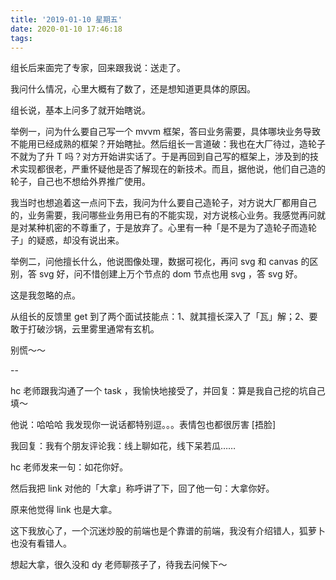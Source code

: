 ```yaml
---
title: '2019-01-10 星期五'
date: 2020-01-10 17:46:18
tags:
---
```


组长后来面完了专家，回来跟我说：送走了。

我问什么情况，心里大概有了数了，还是想知道更具体的原因。

组长说，基本上问多了就开始瞎说。

举例一，问为什么要自己写一个 mvvm 框架，答曰业务需要，具体哪块业务导致不能用已经成熟的框架？开始瞎扯。然后组长一言道破：我也在大厂待过，造轮子不就为了升 T 吗？对方开始讲实话了。于是再回到自己写的框架上，涉及到的技术实现都很老，严重怀疑他是否了解现在的新技术。而且，据他说，他们自己造的轮子，自己也不想给外界推广使用。

我当时也想追着这一点问下去，我问为什么要自己造轮子，对方说大厂都用自己的，业务需要，我问哪些业务用已有的不能实现，对方说核心业务。我感觉再问就是对某种机密的不尊重了，于是放弃了。心里有一种「是不是为了造轮子而造轮子」的疑惑，却没有说出来。

举例二，问他擅长什么，他说图像处理，数据可视化，再问 svg 和 canvas 的区别，答 svg 好，问不惜创建上万个节点的 dom 节点也用 svg ，答 svg 好。

这是我忽略的点。

从组长的反馈里 get 到了两个面试技能点：1、就其擅长深入了「瓦」解；2、要敢于打破沙锅，云里雾里通常有玄机。

别慌～～

--

hc 老师跟我沟通了一个 task ，我愉快地接受了，并回复：算是我自己挖的坑自己填～

他说：哈哈哈 我发现你一说话都特别逗。。。表情包也都很厉害 [捂脸]

我回复：我有个朋友评论我：线上聊如花，线下呆若瓜……

hc 老师发来一句：如花你好。

然后我把 link 对他的「大拿」称呼讲了下，回了他一句：大拿你好。

原来他觉得 link 也是大拿。

这下我放心了，一个沉迷炒股的前端也是个靠谱的前端，我没有介绍错人，狐萝卜也没有看错人。


想起大拿，很久没和 dy 老师聊孩子了，待我去问候下～
